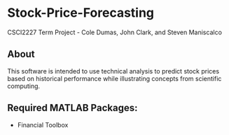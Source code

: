 # Stock-Price-Forecasting
CSCI2227 Term Project - Cole Dumas, John Clark, and Steven Maniscalco 

## About
This software is intended to use technical analysis to predict stock prices based on historical performance while illustrating concepts from scientific computing.

## Required MATLAB Packages:
- Financial Toolbox
